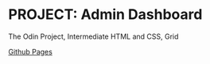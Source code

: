 # PROJECT: Admin Dashboard

The Odin Project, Intermediate HTML and CSS, Grid

[Github Pages](https://chrscmpl.github.io/odin-admin-dashboard/)
